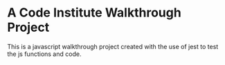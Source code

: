 # A Code Institute Walkthrough Project

This is a javascript walkthrough project created with the use of jest to test the js functions and code.
